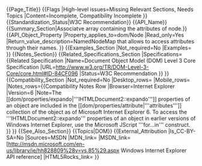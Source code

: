 {{Page_Title}}
{{Flags
|High-level issues=Missing Relevant Sections, Needs Topics
|Content=Incomplete, Compatibility Incomplete
}}
{{Standardization_Status|W3C Recommendation}}
{{API_Name}}
{{Summary_Section|Associatve array containing the attributes of node.}}
{{API_Object_Property
|Property_applies_to=dom/Node
|Read_only=Yes
|Return_value_description=NamedNodeMap that allows to access attributes through their names.
}}
{{Examples_Section
|Not_required=No
|Examples=
}}
{{Notes_Section}}
{{Related_Specifications_Section
|Specifications={{Related Specification
|Name=Document Object Model (DOM) Level 3 Core Specification
|URL=http://www.w3.org/TR/DOM-Level-3-Core/core.html#ID-84CF096
|Status=W3C Recommendation
}}
}}
{{Compatibility_Section
|Not_required=No
|Desktop_rows=
|Mobile_rows=
|Notes_rows={{Compatibility Notes Row
|Browser=Internet Explorer
|Version=6
|Note=The [[dom/properties/expando|'''IHTMLDocument2::expando''']] properties of an object are included in the [[dom/properties/attribute|'''attributes''']] collection of the object as of Microsoft Internet Explorer 6.  To access the '''IHTMLDocument2::expando''' properties of an object in earlier versions of Windows Internet Explorer, use the Microsoft JScript '''for...in''' construct.
}}
}}
{{See_Also_Section}}
{{Topics|DOM}}
{{External_Attribution
|Is_CC-BY-SA=No
|Sources=MSDN
|MDN_link=
|MSDN_link=[http://msdn.microsoft.com/en-us/library/ie/hh828809%28v=vs.85%29.aspx Windows Internet Explorer API reference]
|HTML5Rocks_link=
}}